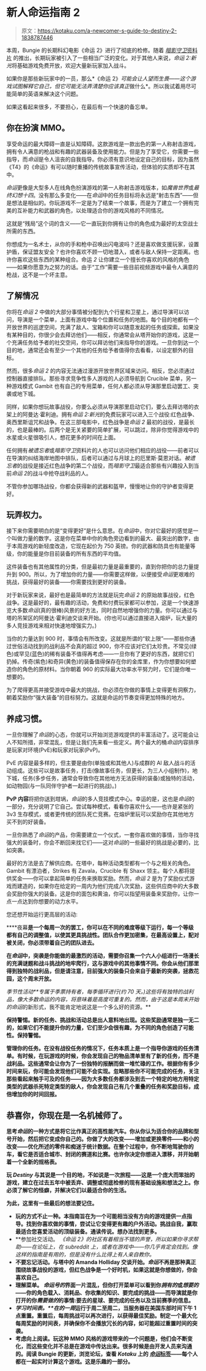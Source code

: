 # 新人命运指南 2

> 原文：<https://kotaku.com/a-newcomer-s-guide-to-destiny-2-1838787446>

本周，Bungie 的长期科幻电影《命运 2》进行了彻底的检修。随着 [*暗影守卫*资料片](https://kotaku.com/destiny-2-shadowkeep-is-full-of-mysteries-that-will-ki-1838678935) 的推出，长期玩家被引入了一些相当广泛的变化。对于其他人来说，*命运 2:新光*将基础游戏免费开放，欢迎大量新玩家加入战斗。



如果你是那些新玩家中的一员，那么*《命运 2》*可能会让人望而生畏——这个游戏试图解释它自己，但它可能无法弄清楚你应该真正*做什么*。所以我试着用尽可能简单的英语来解决这个问题。

如果这看起来很多，不要担心，在最后有一个快速的备忘单。

## 你在扮演 MMO。

享受命运的最大障碍一直是认知障碍。这款游戏是一款出色的第一人称射击游戏，拥有令人满意的枪战和有趣的武器装备及使用能力。但是为了享受它，你需要一些指导，而*命运*是令人沮丧的自我指导。你必须有意识地设定自己的目标，因为虽然《T4》的《命运》有可以随时重播的传统故事宣传活动，但体验的实质却不在其中。

*命运*更像是大型多人在线角色扮演游戏的第一人称射击游戏版本，如*魔兽世界*或*最终幻想十四*。没有那么多变化——在*命运*中的任务目标将永远是“射击东西”——但是想法是相似的。你玩游戏不一定是为了结束一个故事，而是为了建立一个拥有完美的互补能力和武器的角色，以处理适合你的游戏风格的不同情况。

这就是“残局”这个词的含义——它一直玩到你拥有让你的角色成为最好的太空战士所需的东西。

你想成为一名术士，从你的手和枪中召唤出闪电波吗？还是喜欢做支援玩家，设置护盾，保证盟友安全？也许你喜欢不顾一切地潜入，或者与敌人保持一定距离。也许你喜欢这些东西的某种组合。命运 *2* 让你建立一个擅长你喜欢的风格的角色——如果你愿意为之努力的话。由于“工作”需要一些目前视频游戏中最令人满意的枪战，这不是一个坏主意。

## 了解情况

你将在*命运 2* 中做的大部分事情被分配到九个行星和卫星上，通过导演可以访问，导演是一个菜单，上面有游戏中每个位置和任务的地图。每个目的地都有一个开放世界的巡逻空间，充满了敌人、宝箱和你可以随意发起的任务或探索。如果没有某种目的，你很少会去拜访他们——相反，你通常会从塔开始你的游戏，这是一个充满任务给予者的社交空间，你可以拜访他们来指导你的游戏。一旦你到达一个目的地，通常还会有至少一个其他的任务给予者值得你去看看，以设定额外的目标。

然而，很多*命运* *2* 的内容无法通过漫游开放世界区域来访问。相反，您必须通过控制器直接排队。那些寻求竞争性多人游戏的人必须导航到 Crucible 菜单，另一种游戏模式 Gambit 也有自己的专用菜单，任何人都必须从导演那里启动罢工、突袭或地下城。

同样，如果你想玩故事战役，你要么必须从导演那里启动它们，要么去拜访塔的衣架上的阿曼达·霍利迪。拥有*命运 2:新光*的免费玩家可以进入三个战役:红色战争、奥西里斯诅咒和战争。在这三部电影中，红色战争是*命运 2* 最初的战役，是最长的，也是最棒的。后两个是无关紧要的简单扩展，可以跳过，除非你觉得游戏中的水星或火星很吸引人，想花更多的时间在上面。

任何拥有*被遗忘者*或*暗影守卫*资料片的人也可以访问他们相应的战役——前者可以在导演的纠结海岸地图中排队，后者可以通过与月球上的厄里斯·莫恩对话。*被遗忘者*的战役是接近红色战争的第二个战役，而*暗影守卫*最适合那些有兴趣投入到当前*命运 2*的战斗中抢夺战利品的人。

不管你参加哪场战役，你都会获得新的武器和盔甲，慢慢地让你的守护者变得更好。

## **玩弄权力。**

接下来你需要明白的是“变得更好”是什么意思。在*命运*中，你对它最好的感觉是一个叫做力量的数字。这是你在菜单中你的角色旁边看到的最大、最突出的数字，由于本周游戏的新轻度改造，它现在起价为 750 英镑。你的武器和防具也有能量等级，你的能量是你目前装备的所有东西的平均值。

这件装备也有其他属性的分类，但是最初力量是最重要的，直到你把你的总力量提升到 900。所以，为了增加你的力量——你需要这样做，以便接受*命运*更艰难的挑战，获得最好的装备——你需要找到更好的装备。

对于新玩家来说，最好也是最简单的方法就是玩完*命运 2* 的原始故事战役，红色战争。这是最好的，最有趣的活动，免费和付费玩家都可以参加，这是一个快速游览大多数*命运*(真的很棒)风景的好方法，同时自然地增强你的力量。你可以通过与塔的吊架区的阿曼达·霍利迪交谈来开始。(你也可以通过直接进入熔炉，玩大量的多人竞技游戏来相对快速地增强实力。)

当你的力量达到 900 时，事情会有所改变。这就是所谓的“软上限”——那些你通过世俗活动找到的战利品不会真的超过 900，你不应该对它们太珍贵。不常见(绿色)或罕见(蓝色)的稀有装备不值得再考虑——一旦你有了更好的东西，就把它们扔掉。传奇(紫色)和奇异(黄色)的装备值得保存在你的金库里，作为你想要如何塑造你的角色的原材料。当你朝着 960 的实际最大功率水平努力时，它们是你唯一想要的。

为了爬得更高并接受游戏中最大的挑战，你必须在你做的事情上变得更有洞察力，朝着奖励你“强大装备”的目标努力。这就是命运的节奏变得更加特殊的地方。

## 养成习惯。

一旦你理解了*命运*的心态，你就可以开始浏览游戏提供的丰富活动了。这可能会让人不知所措，非常混乱，但是让我们先来看一些定义。两个最大的桶*命运*内容排序是玩家对环境(PvE)和玩家对玩家(PvP)。

PvE 内容是最多样的，但主要是由你(单独或和其他人)与成群的 AI 敌人战斗的活动组成。这些可以是故事任务，打击(像故事任务，但更长，为三人小组制作)，地下城，任务(多步任务，通常会导致你在其他地方无法获得的装备)或独特的活动，如动物园(与一队同伴守护者一起进行的挑战)。)

**PvP 内容**将把你送到坩埚，*命运*的多人竞技模式中心。幸运的是，这也是*命运*的一部分，充分说明了它自己。尝试每种模式，看看你喜欢什么——也许是紧张的 3v3 生存模式，或者更传统的团队死亡竞赛。在熔炉里玩可以奖励你在其他地方买不到的好装备。

一旦你熟悉了*命运*的产品，你需要建立一个仪式，一套你喜欢做的事情，当你寻找强大的装备时，你会不断回来找它们——这对*命运*的一些最好的挑战是必要的，比如突袭。

最好的方法是去了解供应商。在塔中，每种活动类型都有一个与之相关的角色。Gambit 有漂泊者，Strikes 有 Zavala，Crucible 有 Shaxx 领主。每个人都将提供奖金——你可以拿起简单的任务来换取奖励。然而，*命运 2* 是为了奖励仪式游戏而建造的，如果你在给定的一周内为他们完成八次奖励，这些供应商中的大多数会奖励你强大的装备。这是你的面包和黄油，你可以指望用装备来奖励你，让你一点一点达到你想要的动力水平。

您还想开始运行更高层的活动:

****夜幕**是一个每周一次的罢工，你可以在不同的难度等级下运行，每一个等级都有自己的调整值，以使其更具挑战性。团队合作更加密集，在最高设置上，配对被关闭，你必须带着自己的团队进去。**

**在*命运*中，突袭是你能做的最激烈的活动，需要你召集一个六人小组进行一场漫长的充满谜题和战斗挑战的地牢爬行，这与游戏中的其他事情不同。你会从他们那里得到独特的战利品，但是请注意，目前强大的装备只会来自于最新的突袭，拯救花园，这个周末开放。**

****季节性活动**专属于季票持有者，每季循环进行(约 70 天。)这些将有独特的战利品，像大多数*命运*的内容，将意味着是高度可重复的。然而，由于这是本周末开始的*命运*的新形式，我不能肯定地说这是一个多么好的资源。**

**保持警惕。新的任务、挑战和活动总是出人意料地出现。这些奖励通常是独一无二的，如果它们不能提升你的力量，它们至少会很有趣，为不同的角色创造了可能性。保持警惕。**

**管理你的任务。在没有战役任务的情况下，任务本质上是一个指导你游戏的任务清单。有时候，在玩游戏的时候，你会发现自己的物品清单里有了新的任务，而不是战利品。这些通常会让你为了一份独特的报酬而做一堆忙碌的工作。根据你有多少时间来玩，你可能会发现他们可能不会实现。忽略那些你不可能完成的任务，关注那些看起来触手可及的任务——因为大多数任务都涉及到去一个特定的地方用特定类型的武器杀死特定类型的敌人，你会发现自己有几个重叠的任务和奖励目标，成倍增加你的时间回报。**

## **恭喜你，你现在是一名机械师了。**

**思考*命运*的一种方式是将它比作真正的高性能汽车。你从你认为适合你的品牌和型号开始，然后把它变成你自己的。你做了大的改变——增加或更换零件——和小的改变——优化所述的零件和痴迷于统计数据。在整个过程中，你不断地驾驶你的车，看它是否适合城市、封闭的赛道和比赛。也许你决定你想进入漂移，并开始朝着一个全新的规格表。** 

**玩 *Destiny* 与其说是一个目的地，不如说是一次旅程——这是一个庞大而笨拙的游戏，建立在过去五年中被丢弃、调整或彻底检修的现有基础设施和想法之上。你必须了解它的怪癖，并解决它们以最适合你的生活。** 

**为此，这里有一些最后的想法要记住。** 

*   **玩的方式不止一种。本指南旨在为一个可能相当没有方向的游戏提供一点指导。找到你喜欢做的事情，尝试让它变得更有趣的户外活动。挑战自我，赢取最适合您喜爱活动的顶级装备。通读传说。想办法找到更多。**
*   **参加社交活动。 *《命运 2》*的社区有着相当不错的声誉，所以如果你寻求帮助——在论坛上，在 subreddit 上，或者在游戏中——你几乎肯定会找到。像这样的指南是有用的，但是没有什么比得上有人亲自教你。**
*   **不要忘记活动。与塔中的 Amanda Holliday 交谈开始。*命运*不再是那种真正围绕故事战役的游戏，但红色战争是一个好时机，如果这就是你想做的，你会喜欢自己。**
*   **理解菜单。 *命运号的*界面一片混乱，但你打开菜单可以看到你*拥有的*或*想要的*——你的角色载入、消耗品、你收集的知识、要完成的挑战——而导演就是你打开的你*需要做的*的事情:要去的星球、要完成的任务以及当前赛季的信息。**
*   ****学习时间表。**在*的一周*运行于周二至周二，当服务器在美国东部时间下午 1 点重置。重置后，每周挑战可以再次进行，以获得最佳奖励。制定一个最大化每周奖励的时间表，并确保你不会播放冗长的内容，如可能超过重置时间的突袭。**
*   **考虑向上阅读。玩这种 MMO 风格的游戏带来的一个问题是，他们会不断变化，而这些变化并不总是在游戏中传达出来。很多时候是由开发人员来沟通的。阅读 Bungie 的更新，浏览论坛，查看 *Kotaku* 上的 [*命运*标签](https://kotaku.com/tag/destiny)——每个人都在一起实时计算这个游戏。这是乐趣的一部分。**